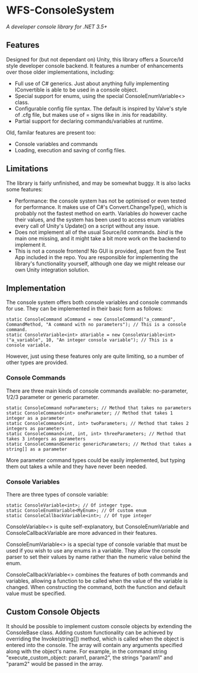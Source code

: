 # WFS-ConsoleSystem
*A developer console library for .NET 3.5+*

## Features
Designed for (but not dependant on) Unity, this library offers a Source/Id style developer console backend. It features a number of enhancements over those older implementations, including:
- Full use of C# generics. Just about anything fully implementing IConvertible is able to be used in a console object.
- Special support for enums, using the special ConsoleEnumVariable<> class.
- Configurable config file syntax. The default is inspired by Valve's style of .cfg file, but makes use of = signs like in .inis for readability.
- Partial support for declaring commands/variables at runtime.

Old, familar features are present too:
- Console variables and commands
- Loading, execution and saving of config files.

## Limitations
The library is fairly unfinished, and may be somewhat buggy. It is also lacks some features:
- Performance: the console system has not be optimised or even tested for performance. It makes use of C#'s Convert.ChangeType(), which is probably not the fastest method on earth. Variables *do* however cache their values, and the system has been used to access enum variables every call of Unity's Update() on a script without any issue.
- Does not implement all of the usual Source/Id commands. *bind* is the main one missing, and it might take a bit more work on the backend to implement it.
- This is not a console frontend! No GUI is provided, apart from the Test App included in the repo. You are responsible for implementing the library's functionality yourself, although one day we might release our own Unity integration solution.

## Implementation
The console system offers both console variables and console commands for use. They can be implemented in their basic form as follows:

```CSharp
static ConsoleCommand aCommand = new ConsoleCommand("a_command", CommandMethod, "A command with no parameters"); // This is a console command.
static ConsoleVariable<int> aVariable = new ConsoleVariable<int>("a_variable", 10, "An integer console variable"); // This is a console variable.
```

However, just using these features only are quite limiting, so a number of other types are provided.

### Console Commands
There are three main kinds of console commands available: no-parameter, 1/2/3 parameter or generic parameter.

```CSharp
static ConsoleCommand noParameters; // Method that takes no parameters
static ConsoleCommand<int> oneParameter; // Method that takes 1 integer as a parameter
static ConsoleCommand<int, int> twoParameters; // Method that takes 2 integers as parameters
static ConsoleCommand<int, int, int> threeParameters; // Method that takes 3 integers as parameters
static ConsoleCommandGeneric genericParameters; // Method that takes a string[] as a parameter
```

More parameter command types could be easily implemented, but typing them out takes a while and they have never been needed.

### Console Variables
There are three types of console variable:

```CSharp
static ConsoleVariable<int>; // Of integer type.
static ConsoleEnumVariable<MyEnum>; // Of custom enum
static ConsoleCallbackVariable<int>; // Of type integer
```

ConsoleVariable<> is quite self-explanatory, but ConsoleEnumVariable and ConsoleCallbackVariable are more advanced in their features.

ConsoleEnumVariable<> is a special type of console variable that must be used if you wish to use any enums in a variable. They allow the console parser to set their values by name rather than the numeric value behind the enum.

ConsoleCallbackVariable<> combines the features of both commands and variables, allowing a function to be called when the value of the variable is changed. When constructing the command, both the function and default value must be specified.

## Custom Console Objects
It should be possible to implement custom console objects by extending the ConsoleBase class. Adding custom functionality can be achieved by overriding the Invoke(string[]) method, which is called when the object is entered into the console. The array will contain any arguments specified along with the object's name. For example, in the command string "execute_custom_object: param1, param2", the strings "param1" and "param2" would be passed in the array.